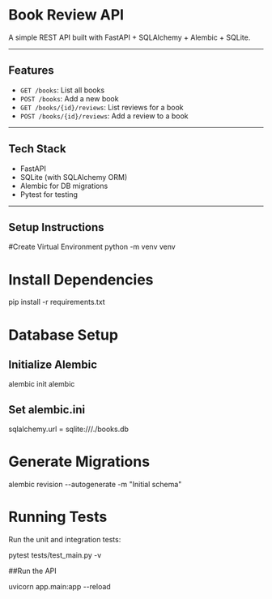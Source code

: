 #  Book Review API

A simple REST API built with FastAPI + SQLAlchemy + Alembic + SQLite.

---

##  Features

- `GET /books`: List all books
- `POST /books`: Add a new book
- `GET /books/{id}/reviews`: List reviews for a book
- `POST /books/{id}/reviews`: Add a review to a book

---

##  Tech Stack

- FastAPI
- SQLite (with SQLAlchemy ORM)
- Alembic for DB migrations
- Pytest for testing

---

##  Setup Instructions
#Create Virtual Environment
python -m venv venv

# Install Dependencies
pip install -r requirements.txt

# Database Setup
## Initialize Alembic

alembic init alembic
## Set alembic.ini
sqlalchemy.url = sqlite:///./books.db

# Generate Migrations
alembic revision --autogenerate -m "Initial schema"


# Running Tests
Run the unit and integration tests:


pytest tests/test_main.py -v


##Run the API

uvicorn app.main:app --reload

